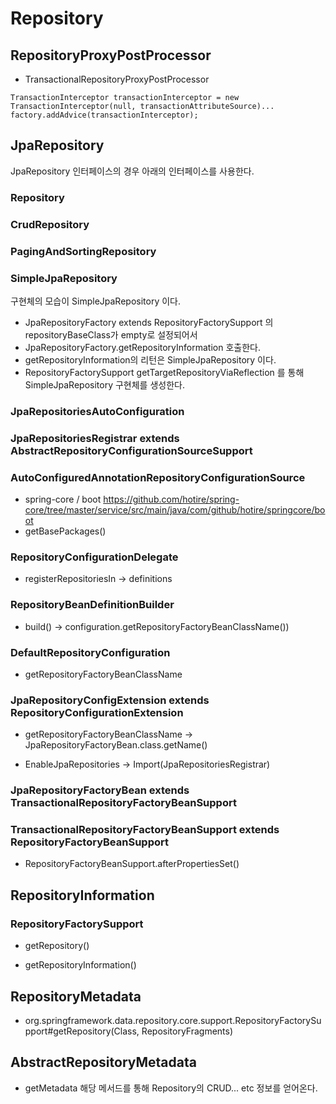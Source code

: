 # Repository

## RepositoryProxyPostProcessor

- TransactionalRepositoryProxyPostProcessor

~~~
TransactionInterceptor transactionInterceptor = new TransactionInterceptor(null, transactionAttributeSource)...
factory.addAdvice(transactionInterceptor);
~~~


## JpaRepository 

JpaRepository 인터페이스의 경우 아래의 인터페이스를 사용한다. 

### Repository 

### CrudRepository

### PagingAndSortingRepository

### SimpleJpaRepository

구현체의 모습이 SimpleJpaRepository 이다. 

- JpaRepositoryFactory extends RepositoryFactorySupport 의 repositoryBaseClass가 empty로 설정되어서 
- JpaRepositoryFactory.getRepositoryInformation 호출한다. 
- getRepositoryInformation의 리턴은 SimpleJpaRepository 이다.
- RepositoryFactorySupport getTargetRepositoryViaReflection 를 통해 SimpleJpaRepository 구현체를 생성한다. 


### JpaRepositoriesAutoConfiguration

### JpaRepositoriesRegistrar extends AbstractRepositoryConfigurationSourceSupport

### AutoConfiguredAnnotationRepositoryConfigurationSource

- spring-core / boot
https://github.com/hotire/spring-core/tree/master/service/src/main/java/com/github/hotire/springcore/boot
- getBasePackages()

### RepositoryConfigurationDelegate

- registerRepositoriesIn -> definitions

### RepositoryBeanDefinitionBuilder

- build() -> configuration.getRepositoryFactoryBeanClassName())

### DefaultRepositoryConfiguration

- getRepositoryFactoryBeanClassName

### JpaRepositoryConfigExtension extends RepositoryConfigurationExtension

- getRepositoryFactoryBeanClassName -> JpaRepositoryFactoryBean.class.getName()

- EnableJpaRepositories -> Import(JpaRepositoriesRegistrar)

### JpaRepositoryFactoryBean extends TransactionalRepositoryFactoryBeanSupport

### TransactionalRepositoryFactoryBeanSupport extends RepositoryFactoryBeanSupport

- RepositoryFactoryBeanSupport.afterPropertiesSet()


## RepositoryInformation

### RepositoryFactorySupport

- getRepository()

- getRepositoryInformation()


## RepositoryMetadata

- org.springframework.data.repository.core.support.RepositoryFactorySupport#getRepository(Class, RepositoryFragments) 

## AbstractRepositoryMetadata

- getMetadata 해당 메서드를 통해 Repository의 CRUD... etc 정보를 얻어온다. 

 













